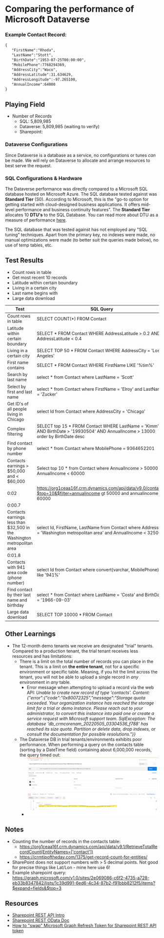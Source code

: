 # Comparing the performance of Microsoft Dataverse

### Example Contact Record:
```
{
   "FirstName":"Rhoda",
   "LastName":"Stott",
   "BirthDate":"1953-07-25T00:00:00",
   "MobilePhone":7768294369,
   "AddressCity":"Waco",
   "AddressLatitude":31.634629,
   "AddressLongitude":-97.265100,
   "AnnualIncome":64000
}
```

## Playing Field
- Number of Records
   - SQL: 5,809,985
   - Dataverse: 5,809,985 (waiting to verify)
   - Sharepoint: 



### Dataverse Configurations
Since Dataverse is a database as a service, no configurations or tunes *can* be made. We will rely on Dataverse to allocate and arrange resources to best serve the request.

### SQL Configurations & Hardware
The Dataverse performance was directly compared to a Microsoft SQL database hosted on Microsoft Azure.
The SQL database tested against was **Standard Tier** (S0). According to Microsoft, this is the "go-to option for getting started with cloud-designed business applications. It offers mid-level performance and business continuity features".
The **Standard Tier** allocates 10 **DTU's** to the SQL Database. You can read more about DTU as a measure of performance [here](https://docs.microsoft.com/en-us/azure/azure-sql/database/service-tiers-dtu?view=azuresql).

The SQL database that was tested against has not employed any "SQL tuning" techniques. Apart from the primary key, no indexes were made, no manual optimizations were made (to better suit the queries made below), no use of temp tables, etc.


## Test Results
- Count rows in table
- Get most recent 10 records
- Latitude within certain boundary
- Living in a certain city
- Last name begins with
- Large data download

|Test|SQL Query|Time|Dataverse Query|Time|
|-|-|-|-|-|
|Count rows in table|SELECT COUNT(*) FROM Contact|0:09|https://org1ceaa16f.crm.dynamics.com/api/data/v9.1/RetrieveTotalRecordCount(EntityNames=['contact'])|0:0.4|
|Latitude within certain boundary|SELECT * FROM Contact WHERE AddressLatitude > 0.2 AND AddressLatitude < 0.4|1:27|https://org1ceaa16f.crm.dynamics.com/api/data/v9.0/contacts?$filter=address1_latitude gt 0.2 and address1_latitude lt 0.4|0:09|
|Living in a certain city|SELECT TOP 50 * FROM Contact WHERE AddressCity = 'Los Angeles'|0:03|https://org1ceaa16f.crm.dynamics.com/api/data/v9.0/contacts?$filter=address1_city eq 'Los Angeles'&$top=50|0:01|
|First name contains|SELECT * FROM Contact WHERE FirstName LIKE '%tim%'|0:10|https://org1ceaa16f.crm.dynamics.com/api/data/v9.0/contacts?$filter=contains(firstname, 'tim')|0:09|
|Search by last name|select * from Contact where LastName = 'Scott'|0:06|https://org1ceaa16f.crm.dynamics.com/api/data/v9.0/contacts?$filter=lastname eq 'Scott'|0:01|
|Select by first and last name|select * from Contact where FirstName = 'Elroy' and LastName = 'Zucker'|0:07|https://org1ceaa16f.crm.dynamics.com/api/data/v9.0/contacts?$filter=firstname eq 'Elroy' and lastname eq 'Zucker'|0:00.1|
|Get ID's of all people living in Chicago|select Id from Contact where AddressCity = 'Chicago'|0:07|https://org1ceaa16f.crm.dynamics.com/api/data/v9.0/contacts?$filter=address1_city eq 'Chicago'&$select=contactid|0.01|
|Complex filtering|SELECT top 15 * FROM Contact WHERE LastName = 'Kimm' AND BirthDate > '19930504' AND AnnualIncome > 13000 order by BirthDate desc|0:06|https://org1ceaa16f.crm.dynamics.com/api/data/v9.0/contacts?$top=15&$orderby=birthdate desc&$filter=lastname eq 'Kimm' and birthdate gt 1993-05-04 and annualincome gt 13000|0:00.1|
|Find contact by phone number|select * from Contact where MobilePhone = 9364652201|0:12|https://org1ceaa16f.crm.dynamics.com/api/data/v9.0/contacts?$filter=mobilephone eq '2786139268'|0:00.07|
|Contacts earnings > $50,000 and < $60,000|Select top 10 * from Contact where AnnualIncome > 50000 and AnnualIncome < 60000
|0:02|https://org1ceaa16f.crm.dynamics.com/api/data/v9.0/contacts?$top=10&$filter=annualincome gt 50000 and annualincome lt 60000
|0:00.7|
|Contacts earnings less than $32,500 in the Washington metropolitan area|select Id, FirstName, LastName from Contact where AddressCity = 'Washington metropolitan area' and AnnualIncome < 32500|0:05|https://org1ceaa16f.crm.dynamics.com/api/data/v9.0/contacts?$filter=address1_city eq 'Washington metropolitan area' and annualincome lt 32500&$select=contactid,firstname,lastname
|0:01.8|
|Contacts with 941 area code (phone number)|select Id from Contact where convert(varchar, MobilePhone) like '941%'|0:08|https://org1ceaa16f.crm.dynamics.com/api/data/v9.0/contacts?$filter=startswith(mobilephone, '941')&$select=contactid|0:00.4|
|Find contact by their last name and birthday|select * from Contact where LastName = 'Costa' and BirthDate = '1966-09-03'|0:05|https://org1ceaa16f.crm.dynamics.com/api/data/v9.0/contacts?$filter=lastname eq 'Costa' and birthdate eq 1996-09-03|0:00.1|
|Large data download|SELECT TOP 10000 * FROM Contact|0:01|https://org1ceaa16f.crm.dynamics.com/api/data/v9.0/contacts?$top=10000|0:10|

## Other Learnings
- The 12-month demo tenants we receive are designated "trial" tenants. Compared to a production tenant, the trial tenant receives less resources and has limitations:
   - There is a limit on the total number of records you can place in the tenant. This is a limit on **the entire tenant**, not for a specific environment or specific table. Meaning, if you hit the limit across the tenant, you will not be able to upload a single record in *any* environment in *any* table.
      - Error message when attempting to upload a record via the web API: *Unable to create new record of type 'contacts'. Content: {"error":{"code":"0x80072325","message":"Storage quota exceeded. Your organization instance has reached the storage limit for a trial or demo instance. Please reach out to your administrator, to convert this instance into paid one or create a service request with Microsoft support team. SqlException: The database 'db_crmcorenam_20220505_03304536_f788' has reached its size quota. Partition or delete data, drop indexes, or consult the documentation for possible resolutions."}}*
   - The Dataverse DB in trial tenants/environments exhibits poor performance. When performing a query on the contacts table (sorting by a DateTime field) containing about 6,000,000 records, the query timed out:
      - ![dataverse timeout](./images/dataverse-timeout.png)


## Notes
- Counting the number of records in the contacts table:
    - https://org1ceaa16f.crm.dynamics.com/api/data/v9.1/RetrieveTotalRecordCount(EntityNames=['contact'])
    - https://crmtipoftheday.com/1375/get-record-count-for-entities/
- SharePoint does not support numbers with > 5 decimal points. Not good for precise things like Lat/Lon - mine here use 6!
- Example sharepoint query: https://graph.microsoft.com/v1.0/sites/2e069086-c6f2-4735-a728-eb33b8347842/lists/1c39d991-6ed6-4c34-87b2-f91bbb8212f5/items?$expand=fields&$top=3


## Resources
- [Sharepoint REST API Intro](https://docs.microsoft.com/en-us/sharepoint/dev/sp-add-ins/get-to-know-the-sharepoint-rest-service?tabs=csom)
- [Sharepoint REST OData Doc](https://docs.microsoft.com/en-us/sharepoint/dev/sp-add-ins/use-odata-query-operations-in-sharepoint-rest-requests)
- [How to "swap" Microsoft Graph Refresh Token for Sharepoint REST API token](https://stackoverflow.com/questions/63321532/sharepoint-rest-api-how-to-get-access-token)
